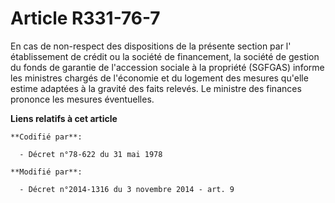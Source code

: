 # Article R331-76-7

En cas de non-respect des dispositions de la présente section par l'  établissement de crédit ou la société de financement,
la société de gestion du fonds de garantie de l'accession sociale à la propriété (SGFGAS) informe les ministres chargés de
l'économie et du logement des mesures qu'elle estime adaptées à la gravité des faits relevés. Le ministre des finances
prononce les mesures éventuelles.

**Liens relatifs à cet article**

	**Codifié par**:

	  - Décret n°78-622 du 31 mai 1978

	**Modifié par**:

	  - Décret n°2014-1316 du 3 novembre 2014 - art. 9

